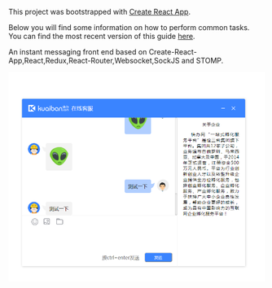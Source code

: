 This project was bootstrapped with [Create React App](https://github.com/facebookincubator/create-react-app).

Below you will find some information on how to perform common tasks.<br>
You can find the most recent version of this guide [here](https://github.com/facebookincubator/create-react-app/blob/master/packages/react-scripts/template/README.md).

An instant messaging front end based on Create-React-App,React,Redux,React-Router,Websocket,SockJS and STOMP.

![img.png](https://github.com/51Bigod/react-im/blob/master/image.png)

